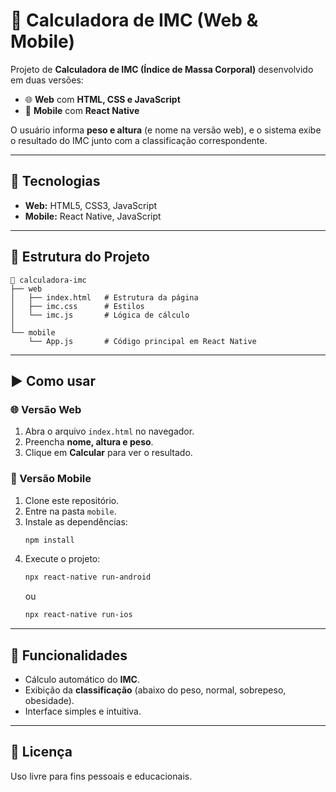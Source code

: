 # 🧮 Calculadora de IMC (Web & Mobile)

Projeto de **Calculadora de IMC (Índice de Massa Corporal)** desenvolvido em duas versões:  
- 🌐 **Web** com **HTML, CSS e JavaScript**  
- 📱 **Mobile** com **React Native**  

O usuário informa **peso e altura** (e nome na versão web), e o sistema exibe o resultado do IMC junto com a classificação correspondente.

---

## 🚀 Tecnologias
- **Web:** HTML5, CSS3, JavaScript  
- **Mobile:** React Native, JavaScript  

---

## 📂 Estrutura do Projeto
```
📂 calculadora-imc
├── web
│   ├── index.html   # Estrutura da página
│   ├── imc.css      # Estilos
│   └── imc.js       # Lógica de cálculo
│
└── mobile
    └── App.js       # Código principal em React Native
```

---

## ▶️ Como usar

### 🌐 Versão Web
1. Abra o arquivo `index.html` no navegador.  
2. Preencha **nome, altura e peso**.  
3. Clique em **Calcular** para ver o resultado.

### 📱 Versão Mobile
1. Clone este repositório.  
2. Entre na pasta `mobile`.  
3. Instale as dependências:  
   ```bash
   npm install
   ```
4. Execute o projeto:  
   ```bash
   npx react-native run-android
   ```  
   ou  
   ```bash
   npx react-native run-ios
   ```

---

## 📸 Funcionalidades
- Cálculo automático do **IMC**.  
- Exibição da **classificação** (abaixo do peso, normal, sobrepeso, obesidade).  
- Interface simples e intuitiva.  

---

## 📄 Licença
Uso livre para fins pessoais e educacionais.
